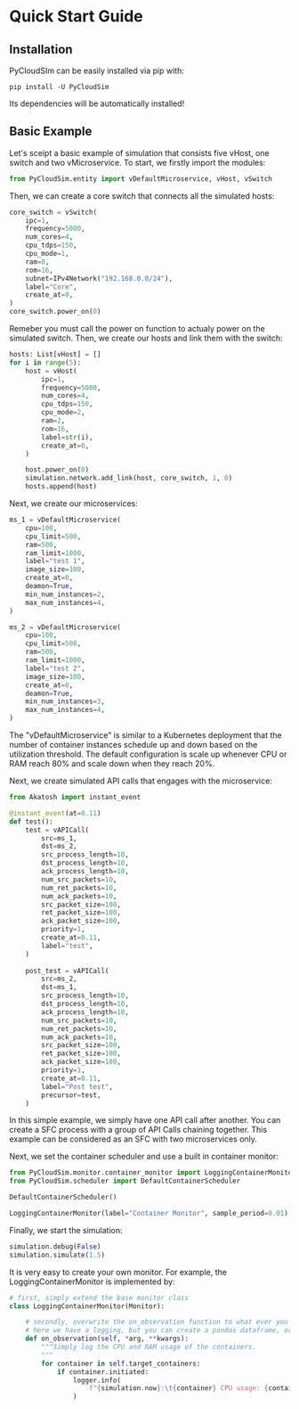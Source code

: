 # Quick Start Guide

## Installation

PyCloudSIm can be easily installed via pip with:

    pip install -U PyCloudSim

Its dependencies will be automatically installed!

## Basic Example

Let's sceipt a basic example of simulation that consists five vHost, one switch and two vMicroservice. To start, we firstly import the modules:
```python
from PyCloudSim.entity import vDefaultMicroservice, vHost, vSwitch
```

Then, we can create a core switch that connects all the simulated hosts:
```python
core_switch = vSwitch(
    ipc=1,
    frequency=5000,
    num_cores=4,
    cpu_tdps=150,
    cpu_mode=1,
    ram=8,
    rom=16,
    subnet=IPv4Network("192.168.0.0/24"),
    label="Core",
    create_at=0,
)
core_switch.power_on(0)
```

Remeber you must call the power on function to actualy power on the simulated switch. Then, we create our hosts and link them with the switch:
```python
hosts: List[vHost] = []
for i in range(5):
    host = vHost(
        ipc=1,
        frequency=5000,
        num_cores=4,
        cpu_tdps=150,
        cpu_mode=2,
        ram=2,
        rom=16,
        label=str(i),
        create_at=0,
    )

    host.power_on(0)
    simulation.network.add_link(host, core_switch, 1, 0)
    hosts.append(host)
```

Next, we create our microservices:
```python
ms_1 = vDefaultMicroservice(
    cpu=100,
    cpu_limit=500,
    ram=500,
    ram_limit=1000,
    label="test 1",
    image_size=100,
    create_at=0,
    deamon=True,
    min_num_instances=2,
    max_num_instances=4,
)

ms_2 = vDefaultMicroservice(
    cpu=100,
    cpu_limit=500,
    ram=500,
    ram_limit=1000,
    label="test 2",
    image_size=100,
    create_at=0,
    deamon=True,
    min_num_instances=3,
    max_num_instances=4,
)
```

The "vDefaultMicroservice" is similar to a Kubernetes deployment that the number of container instances schedule up and down based on the utilization threshold. The default configuration is scale up whenever CPU or RAM reach 80% and scale down when they reach 20%.

Next, we create simulated API calls that engages with the microservice:
```python
from Akatosh import instant_event

@instant_event(at=0.11)
def test():
    test = vAPICall(
        src=ms_1,
        dst=ms_2,
        src_process_length=10,
        dst_process_length=10,
        ack_process_length=10,
        num_src_packets=10,
        num_ret_packets=10,
        num_ack_packets=10,
        src_packet_size=100,
        ret_packet_size=100,
        ack_packet_size=100,
        priority=1,
        create_at=0.11,
        label="test",
    )
    
    post_test = vAPICall(
        src=ms_2,
        dst=ms_1,
        src_process_length=10,
        dst_process_length=10,
        ack_process_length=10,
        num_src_packets=10,
        num_ret_packets=10,
        num_ack_packets=10,
        src_packet_size=100,
        ret_packet_size=100,
        ack_packet_size=100,
        priority=1,
        create_at=0.11,
        label="Post test",
        precursor=test,
    )
```

In this simple example, we simply have one API call after another. You can create a SFC process with a group of API Calls chaining together. This example can be considered as an SFC with two microservices only.

Next, we set the container scheduler and use a built in container monitor:
```python
from PyCloudSim.monitor.container_monitor import LoggingContainerMonitor
from PyCloudSim.scheduler import DefaultContainerScheduler

DefaultContainerScheduler()

LoggingContainerMonitor(label="Container Monitor", sample_period=0.01)
```

Finally, we start the simulation:
```python
simulation.debug(False)
simulation.simulate(1.5)
```
It is very easy to create your own monitor. For example, the LoggingContainerMonitor is implemented by:
```python
# first, simply extend the base monitor class
class LoggingContainerMonitor(Monitor):

    # secondly, overwrite the on_observation function to what ever you like :)
    # here we have a logging, but you can create a pandas dataframe, or directly write to a file.
    def on_observation(self, *arg, **kwargs):
        """Simply log the CPU and RAM usage of the containers.
        """
        for container in self.target_containers:
            if container.initiated:
                logger.info(
                    f"{simulation.now}:\t{container} CPU usage: {container.cpu_usage/container.cpu_limit*100:.2f}% , RAM usage: {container.ram_usage/container.ram_limit*100:.2f}%"
                )
```